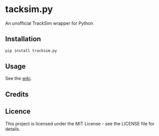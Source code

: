 # tacksim.py
An unofficial TrackSim wrapper for Python

## Installation

```bash
pip install tracksim.py
```

## Usage

See the [wiki](https://google.com).

## Credits 


## Licence 
This project is licensed under the MIT License - see the LICENSE file for details.
